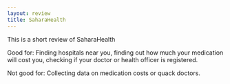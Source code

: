 ```yaml
---
layout: review
title: SaharaHealth
---
```


This is a short review of SaharaHealth

Good for: Finding hospitals near you, finding out how much your medication will cost you, checking if your doctor or health officer is registered.

Not good for: Collecting data on medication costs or quack doctors.
